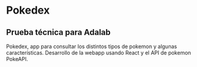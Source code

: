 # Pokedex

## Prueba técnica para Adalab

Pokedex, app para consultar los distintos tipos de pokemon y algunas características. Desarrollo de la webapp usando React y el API de pokemon PokeAPI.
